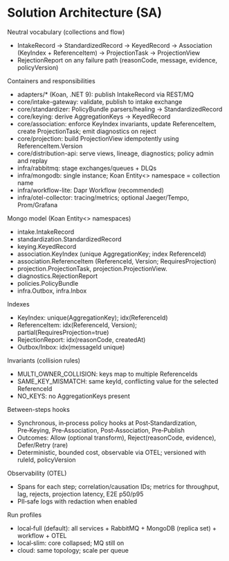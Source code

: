 # Solution Architecture (SA)

Neutral vocabulary (collections and flow)
- IntakeRecord → StandardizedRecord → KeyedRecord → Association (KeyIndex + ReferenceItem) → ProjectionTask → ProjectionView
- RejectionReport on any failure path (reasonCode, message, evidence, policyVersion)

Containers and responsibilities
- adapters/* (Koan, .NET 9): publish IntakeRecord via REST/MQ
- core/intake-gateway: validate, publish to intake exchange
- core/standardizer: PolicyBundle parsers/healing → StandardizedRecord
- core/keying: derive AggregationKeys → KeyedRecord
- core/association: enforce KeyIndex invariants, update ReferenceItem, create ProjectionTask; emit diagnostics on reject
- core/projection: build ProjectionView idempotently using ReferenceItem.Version
- core/distribution-api: serve views, lineage, diagnostics; policy admin and replay
- infra/rabbitmq: stage exchanges/queues + DLQs
- infra/mongodb: single instance; Koan Entity<> namespace = collection name
- infra/workflow-lite: Dapr Workflow (recommended)
- infra/otel-collector: tracing/metrics; optional Jaeger/Tempo, Prom/Grafana

Mongo model (Koan Entity<> namespaces)
- intake.IntakeRecord
- standardization.StandardizedRecord
- keying.KeyedRecord
- association.KeyIndex (unique AggregationKey; index ReferenceId)
- association.ReferenceItem (ReferenceId, Version; RequiresProjection)
- projection.ProjectionTask, projection.ProjectionView.<viewName>
- diagnostics.RejectionReport
- policies.PolicyBundle
- infra.Outbox, infra.Inbox

Indexes
- KeyIndex: unique(AggregationKey); idx(ReferenceId)
- ReferenceItem: idx(ReferenceId, Version); partial(RequiresProjection=true)
- RejectionReport: idx(reasonCode, createdAt)
- Outbox/Inbox: idx(messageId unique)

Invariants (collision rules)
- MULTI_OWNER_COLLISION: keys map to multiple ReferenceIds
- SAME_KEY_MISMATCH: same keyId, conflicting value for the selected ReferenceId
- NO_KEYS: no AggregationKeys present

Between-steps hooks
- Synchronous, in‑process policy hooks at Post‑Standardization, Pre‑Keying, Pre‑Association, Post‑Association, Pre‑Publish
- Outcomes: Allow (optional transform), Reject(reasonCode, evidence), Defer/Retry (rare)
- Deterministic, bounded cost, observable via OTEL; versioned with ruleId, policyVersion

Observability (OTEL)
- Spans for each step; correlation/causation IDs; metrics for throughput, lag, rejects, projection latency, E2E p50/p95
- PII‑safe logs with redaction when enabled

Run profiles
- local‑full (default): all services + RabbitMQ + MongoDB (replica set) + workflow + OTEL
- local‑slim: core collapsed; MQ still on
- cloud: same topology; scale per queue
